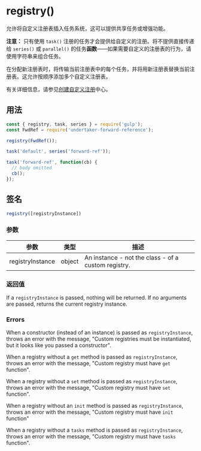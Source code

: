 <!-- front-matter
id: registry
title: registry()
hide_title: true
sidebar_label: registry()
-->

# registry()

允许将自定义注册表插入任务系统，这可以提供共享任务或增强功能。

**注意：** 只有使用 `task()` 注册的任务才会提供给自定义的注册。将不提供直接传递给 `series()` 或 `parallel()` 的任务**函数**——如果需要自定义的注册表的行为，请使用字符串来组合任务。

在分配新注册表时，将传输当前注册表中的每个任务，并将用新注册表替换当前注册表。这允许按顺序添加多个自定义注册表。

有关详细信息，请参见[创建自定义注册](creating-custom-registries)中心。

## 用法

```js
const { registry, task, series } = require('gulp');
const FwdRef = require('undertaker-forward-reference');

registry(FwdRef());

task('default', series('forward-ref'));

task('forward-ref', function(cb) {
  // body omitted
  cb();
});
```

## 签名

```js
registry([registryInstance])
```

### 参数

| 参数 | 类型 | 描述 |
|:--------------:|:-----:|--------|
| registryInstance | object | An instance - not the class - of a custom registry. |

### 返回值

If a `registryInstance` is passed, nothing will be returned. If no arguments are passed, returns the current registry instance.

### Errors

When a constructor (instead of an instance) is passed as `registryInstance`, throws an error with the message, "Custom registries must be instantiated, but it looks like you passed a constructor".

When a registry without a `get` method is passed as `registryInstance`, throws an error with the message, "Custom registry must have `get` function".

When a registry without a `set` method is passed as `registryInstance`, throws an error with the message, "Custom registry must have `set` function".

When a registry without an `init` method is passed as `registryInstance`, throws an error with the message, "Custom registry must have `init` function"

When a registry without a `tasks` method is passed as `registryInstance`, throws an error with the message, "Custom registry must have `tasks` function".

[creating-custom-registries]: ../documentation-missing.md
